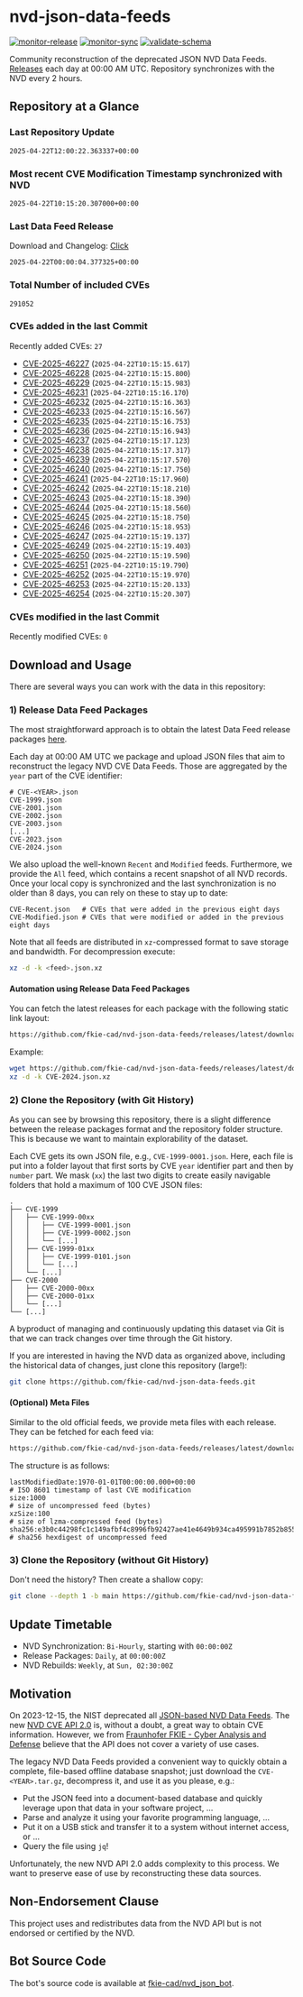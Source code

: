 # nvd-json-data-feeds

[![monitor-release](https://github.com/fkie-cad/nvd-json-data-feeds/actions/workflows/monitor_release.yml/badge.svg)](https://github.com/fkie-cad/nvd-json-data-feeds/actions/workflows/monitor_release.yml)
[![monitor-sync](https://github.com/fkie-cad/nvd-json-data-feeds/actions/workflows/monitor_sync.yml/badge.svg)](https://github.com/fkie-cad/nvd-json-data-feeds/actions/workflows/monitor_sync.yml)
[![validate-schema](https://github.com/fkie-cad/nvd-json-data-feeds/actions/workflows/validate_schema.yml/badge.svg)](https://github.com/fkie-cad/nvd-json-data-feeds/actions/workflows/validate_schema.yml)

Community reconstruction of the deprecated JSON NVD Data Feeds.
[Releases](https://github.com/fkie-cad/nvd-json-data-feeds/releases/latest) each day at 00:00 AM UTC.
Repository synchronizes with the NVD every 2 hours.

## Repository at a Glance

### Last Repository Update

```plain
2025-04-22T12:00:22.363337+00:00
```

### Most recent CVE Modification Timestamp synchronized with NVD

```plain
2025-04-22T10:15:20.307000+00:00
```

### Last Data Feed Release

Download and Changelog: [Click](https://github.com/fkie-cad/nvd-json-data-feeds/releases/latest)

```plain
2025-04-22T00:00:04.377325+00:00
```

### Total Number of included CVEs

```plain
291052
```

### CVEs added in the last Commit

Recently added CVEs: `27`

- [CVE-2025-46227](CVE-2025/CVE-2025-462xx/CVE-2025-46227.json) (`2025-04-22T10:15:15.617`)
- [CVE-2025-46228](CVE-2025/CVE-2025-462xx/CVE-2025-46228.json) (`2025-04-22T10:15:15.800`)
- [CVE-2025-46229](CVE-2025/CVE-2025-462xx/CVE-2025-46229.json) (`2025-04-22T10:15:15.983`)
- [CVE-2025-46231](CVE-2025/CVE-2025-462xx/CVE-2025-46231.json) (`2025-04-22T10:15:16.170`)
- [CVE-2025-46232](CVE-2025/CVE-2025-462xx/CVE-2025-46232.json) (`2025-04-22T10:15:16.363`)
- [CVE-2025-46233](CVE-2025/CVE-2025-462xx/CVE-2025-46233.json) (`2025-04-22T10:15:16.567`)
- [CVE-2025-46235](CVE-2025/CVE-2025-462xx/CVE-2025-46235.json) (`2025-04-22T10:15:16.753`)
- [CVE-2025-46236](CVE-2025/CVE-2025-462xx/CVE-2025-46236.json) (`2025-04-22T10:15:16.943`)
- [CVE-2025-46237](CVE-2025/CVE-2025-462xx/CVE-2025-46237.json) (`2025-04-22T10:15:17.123`)
- [CVE-2025-46238](CVE-2025/CVE-2025-462xx/CVE-2025-46238.json) (`2025-04-22T10:15:17.317`)
- [CVE-2025-46239](CVE-2025/CVE-2025-462xx/CVE-2025-46239.json) (`2025-04-22T10:15:17.570`)
- [CVE-2025-46240](CVE-2025/CVE-2025-462xx/CVE-2025-46240.json) (`2025-04-22T10:15:17.750`)
- [CVE-2025-46241](CVE-2025/CVE-2025-462xx/CVE-2025-46241.json) (`2025-04-22T10:15:17.960`)
- [CVE-2025-46242](CVE-2025/CVE-2025-462xx/CVE-2025-46242.json) (`2025-04-22T10:15:18.210`)
- [CVE-2025-46243](CVE-2025/CVE-2025-462xx/CVE-2025-46243.json) (`2025-04-22T10:15:18.390`)
- [CVE-2025-46244](CVE-2025/CVE-2025-462xx/CVE-2025-46244.json) (`2025-04-22T10:15:18.560`)
- [CVE-2025-46245](CVE-2025/CVE-2025-462xx/CVE-2025-46245.json) (`2025-04-22T10:15:18.750`)
- [CVE-2025-46246](CVE-2025/CVE-2025-462xx/CVE-2025-46246.json) (`2025-04-22T10:15:18.953`)
- [CVE-2025-46247](CVE-2025/CVE-2025-462xx/CVE-2025-46247.json) (`2025-04-22T10:15:19.137`)
- [CVE-2025-46249](CVE-2025/CVE-2025-462xx/CVE-2025-46249.json) (`2025-04-22T10:15:19.403`)
- [CVE-2025-46250](CVE-2025/CVE-2025-462xx/CVE-2025-46250.json) (`2025-04-22T10:15:19.590`)
- [CVE-2025-46251](CVE-2025/CVE-2025-462xx/CVE-2025-46251.json) (`2025-04-22T10:15:19.790`)
- [CVE-2025-46252](CVE-2025/CVE-2025-462xx/CVE-2025-46252.json) (`2025-04-22T10:15:19.970`)
- [CVE-2025-46253](CVE-2025/CVE-2025-462xx/CVE-2025-46253.json) (`2025-04-22T10:15:20.133`)
- [CVE-2025-46254](CVE-2025/CVE-2025-462xx/CVE-2025-46254.json) (`2025-04-22T10:15:20.307`)


### CVEs modified in the last Commit

Recently modified CVEs: `0`



## Download and Usage

There are several ways you can work with the data in this repository:

### 1) Release Data Feed Packages

The most straightforward approach is to obtain the latest Data Feed release packages [here](https://github.com/fkie-cad/nvd-json-data-feeds/releases/latest).

Each day at 00:00 AM UTC we package and upload JSON files that aim to reconstruct the legacy NVD CVE Data Feeds.
Those are aggregated by the `year` part of the CVE identifier:

```
# CVE-<YEAR>.json
CVE-1999.json
CVE-2001.json
CVE-2002.json
CVE-2003.json
[...]
CVE-2023.json
CVE-2024.json
```

We also upload the well-known `Recent` and `Modified` feeds.
Furthermore, we provide the `All` feed, which contains a recent snapshot of all NVD records.
Once your local copy is synchronized and the last synchronization is no older than 8 days, you can rely on these to stay up to date:

```plain
CVE-Recent.json   # CVEs that were added in the previous eight days
CVE-Modified.json # CVEs that were modified or added in the previous eight days
```

Note that all feeds are distributed in `xz`-compressed format to save storage and bandwidth.
For decompression execute:

```sh
xz -d -k <feed>.json.xz
```

#### Automation using Release Data Feed Packages

You can fetch the latest releases for each package with the following static link layout:

```sh
https://github.com/fkie-cad/nvd-json-data-feeds/releases/latest/download/CVE-<YEAR>.json.xz
```

Example:

```sh
wget https://github.com/fkie-cad/nvd-json-data-feeds/releases/latest/download/CVE-2024.json.xz
xz -d -k CVE-2024.json.xz
```

### 2) Clone the Repository (with Git History)

As you can see by browsing this repository, there is a slight difference between the release packages format and the repository folder structure.
This is because we want to maintain explorability of the dataset.

Each CVE gets its own JSON file, e.g., `CVE-1999-0001.json`.
Here, each file is put into a folder layout that first sorts by CVE `year` identifier part and then by `number` part.
We mask (`xx`) the last two digits to create easily navigable folders that hold a maximum of 100 CVE JSON files:

```plain
.
├── CVE-1999
│   ├── CVE-1999-00xx
│   │   ├── CVE-1999-0001.json
│   │   ├── CVE-1999-0002.json
│   │   └── [...]
│   ├── CVE-1999-01xx
│   │   ├── CVE-1999-0101.json
│   │   └── [...]
│   └── [...]
├── CVE-2000
│   ├── CVE-2000-00xx
│   ├── CVE-2000-01xx
│   └── [...]
└── [...]
```

A byproduct of managing and continuously updating this dataset via Git is that we can track changes over time through the Git history.

If you are interested in having the NVD data as organized above, including the historical data of changes, just clone this repository (large!):

```sh
git clone https://github.com/fkie-cad/nvd-json-data-feeds.git
```

#### (Optional) Meta Files

Similar to the old official feeds, we provide meta files with each release. They can be fetched for each feed via:

```sh
https://github.com/fkie-cad/nvd-json-data-feeds/releases/latest/download/CVE-<YEAR>.meta
```

The structure is as follows:

```plain
lastModifiedDate:1970-01-01T00:00:00.000+00:00                          # ISO 8601 timestamp of last CVE modification
size:1000                                                               # size of uncompressed feed (bytes)
xzSize:100                                                              # size of lzma-compressed feed (bytes)
sha256:e3b0c44298fc1c149afbf4c8996fb92427ae41e4649b934ca495991b7852b855 # sha256 hexdigest of uncompressed feed
```

### 3) Clone the Repository (without Git History)

Don't need the history? Then create a shallow copy:

```sh
git clone --depth 1 -b main https://github.com/fkie-cad/nvd-json-data-feeds.git
```


## Update Timetable

* NVD Synchronization: `Bi-Hourly`, starting with `00:00:00Z`
* Release Packages: `Daily`, at `00:00:00Z`
* NVD Rebuilds: `Weekly`, at `Sun, 02:30:00Z`


## Motivation

On 2023-12-15, the NIST deprecated all [JSON-based NVD Data Feeds](https://nvd.nist.gov/vuln/data-feeds#divRetirementBanner-1).
The new [NVD CVE API 2.0](https://nvd.nist.gov/developers/vulnerabilities) is, without a doubt, a great way to obtain CVE information.
However, we from [Fraunhofer FKIE - Cyber Analysis and Defense](https://www.fkie.fraunhofer.de/en/departments/cad.html) believe that the API does not cover a variety of use cases.

The legacy NVD Data Feeds provided a convenient way to quickly obtain a complete, file-based offline database snapshot; just download the `CVE-<YEAR>.tar.gz`, decompress it, and use it as you please, e.g.:

- Put the JSON feed into a document-based database and quickly leverage upon that data in your software project, ...
- Parse and analyze it using your favorite programming language, ...
- Put it on a USB stick and transfer it to a system without internet access, or ...
- Query the file using `jq`!

Unfortunately, the new NVD API 2.0 adds complexity to this process.
We want to preserve ease of use by reconstructing these data sources.

## Non-Endorsement Clause

This project uses and redistributes data from the NVD API but is not endorsed or certified by the NVD.

## Bot Source Code

The bot's source code is available at [fkie-cad/nvd\_json\_bot](https://github.com/fkie-cad/nvd_json_bot).